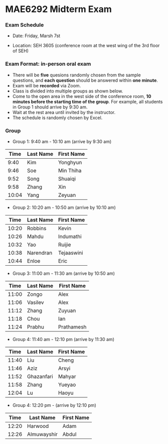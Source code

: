 # MAE6292 Midterm Exam

### Exam Schedule

 * Date:   Friday, Marsh 7st

 * Location: SEH 3605 (conference room at the west wing of the 3rd floor of SEH)

### Exam Format: in-person oral exam

   * There will be **five** quesions randomly chosen from the sample questions, and **each question** should be answered within **one minute**.
   * Exam will be **recorded** via Zoom.
   * Class is divided into multiple groups as shown below. 
   * Come to the open area in the west side of the conference room, **10 minutes before the starting time of the group**. For example, all students in Group 1 should arrive by 9:30 am.
   * Wait at the rest area until invited by the instructor.
   * The schedule is randomly chosen by Excel. 

### Group 

* Group 1: 9:40 am - 10:10 am (arrive by 9:30 am)

| Time  | Last Name | First Name |
| ----- | --------- | ---------- |
| 9:40  | Kim       | Yonghyun   |
| 9:46  | Soe       | Min Thiha  |
| 9:52  | Song      | Shuaiqi    |
| 9:58  | Zhang     | Xin        |
| 10:04 | Yang      | Zeyuan     |

* Group 2: 10:20 am - 10:50 am (arrive by 10:10 am) 

| Time  | Last Name | First Name |
| ----- | --------- | ---------- |
| 10:20 | Robbins   | Kevin      |
| 10:26 | Mahdu     | Indumathi  |
| 10:32 | Yao       | Ruijie     |
| 10:38 | Narendran | Tejaaswini |
| 10:44 | Enloe     | Eric       |

 * Group 3: 11:00 am - 11:30 am (arrive by 10:50 am)

| Time  | Last Name | First Name |
| ----- | --------- | ---------- |
| 11:00 | Zongo     | Alex       |
| 11:06 | Vasilev   | Alex       |
| 11:12 | Zhang     | Zuyuan     |
| 11:18 | Chou      | Ian        |
| 11:24 | Prabhu    | Prathamesh |

 * Group 4: 11:40 am - 12:10 pm (arrive by 11:30 am)

| Time  | Last Name  | First Name |
| ----- | ---------- | ---------- |
| 11:40 | Liu        | Cheng      |
| 11:46 | Aziz       | Arsyi      |
| 11:52 | Ghazanfari | Mahyar     |
| 11:58 | Zhang      | Yueyao     |
| 12:04 | Lu         | Haoyu      |

* Group 4: 12:20 pm - (arrive by 12:10 pm)

| Time  | Last Name   | First Name |
| ----- | ----------- | ---------- |
| 12:20 | Harwood     | Adam       |
| 12:26 | Almuwayshir | Abdul      |


